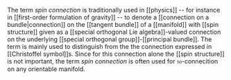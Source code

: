 

The term _spin connection_ is traditionally used in [[physics]] -- for instance in [[first-order formulation of gravity]] -- to denote a [[connection on a bundle|connection]] on the [[tangent bundle]] of a [[manifold]] with [[spin structure]] given as a [[special orthogonal Lie algebra]]-valued connection on the underlying [[special orthogonal group]]-[[principal bundle]]. The term is mainly used to distinguish from the the connection expressed in [[Christoffel symbol]]s.  Since for this connection alone the [[spin structure]] is not important, the term _spin connection_ is often used for $\mathfrak{so}$-connecition on any orientable manifold.




